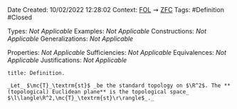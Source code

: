 <br />
<br />

Date Created: 10/02/2022 12:28:02
Context: [$\textrm{FOL}$](obsidian://open?file=First%20Order%20Logic)$\,\,\rightsquigarrow\,\,$[$\textrm{ZFC}$](obsidian://open?file=Zermelo-Fraenkel%20Set%20Theory%20with%20Choice)
Tags: #Definition #Closed 

Types: _Not Applicable_
Examples: _Not Applicable_
Constructions: _Not Applicable_
Generalizations: _Not Applicable_

Properties: _Not Applicable_
Sufficiencies: _Not Applicable_
Equivalences: _Not Applicable_
Justifications: _Not Applicable_

``` ad-Definition
title: Definition.

_Let_ $\mc{T}_\textrm{st}$ _be the standard topology on $\R^2$. The **(topological) Euclidean plane** is the topological space_ $\l\langle\R^2,\mc{T}_\textrm{st}\r\rangle$_._

```

